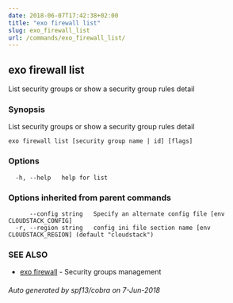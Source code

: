 ```yaml
---
date: 2018-06-07T17:42:38+02:00
title: "exo firewall list"
slug: exo_firewall_list
url: /commands/exo_firewall_list/
---
```

## exo firewall list

List security groups or show a security group rules detail

### Synopsis

List security groups or show a security group rules detail

```
exo firewall list [security group name | id] [flags]
```

### Options

```
  -h, --help   help for list
```

### Options inherited from parent commands

```
      --config string   Specify an alternate config file [env CLOUDSTACK_CONFIG]
  -r, --region string   config ini file section name [env CLOUDSTACK_REGION] (default "cloudstack")
```

### SEE ALSO

* [exo firewall](/commands/exo_firewall/)	 - Security groups management

###### Auto generated by spf13/cobra on 7-Jun-2018
